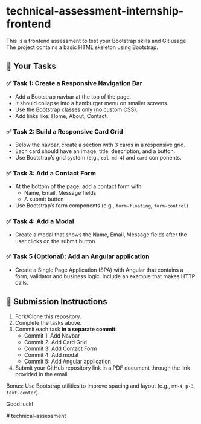 # technical-assessment-internship-frontend

This is a frontend assessment to test your Bootstrap skills and Git usage. The project contains a basic HTML skeleton using Bootstrap.

## 🚀 Your Tasks

### ✅ Task 1: Create a Responsive Navigation Bar
- Add a Bootstrap navbar at the top of the page.
- It should collapse into a hamburger menu on smaller screens.
- Use the Bootstrap classes only (no custom CSS).
- Add links like: Home, About, Contact.

### ✅ Task 2: Build a Responsive Card Grid
- Below the navbar, create a section with 3 cards in a responsive grid.
- Each card should have an image, title, description, and a button.
- Use Bootstrap’s grid system (e.g., `col-md-4`) and `card` components.

### ✅ Task 3: Add a Contact Form
- At the bottom of the page, add a contact form with:
  - Name, Email, Message fields
  - A submit button
- Use Bootstrap’s form components (e.g., `form-floating`, `form-control`)

### ✅ Task 4: Add a Modal
- Create a modal that shows the Name, Email, Message fields after the user clicks on the submit button

### ✅ Task 5 (Optional): Add an Angular application
- Create a Single Page Application (SPA) with Angular that contains a form, validator and business logic. Include an example that makes HTTP calls.

## 🧪 Submission Instructions

1. Fork/Clone this repository.
2. Complete the tasks above.
3. Commit each task **in a separate commit**:
   - Commit 1: Add Navbar
   - Commit 2: Add Card Grid
   - Commit 3: Add Contact Form
   - Commit 4: Add modal
   - Commit 5: Add Angular application
4. Submit your GitHub repository link in a PDF document through the link provided in the email.

Bonus: Use Bootstrap utilities to improve spacing and layout (e.g., `mt-4`, `p-3`, `text-center`).

Good luck!

#   t e c h n i c a l - a s s e s s m e n t  
 